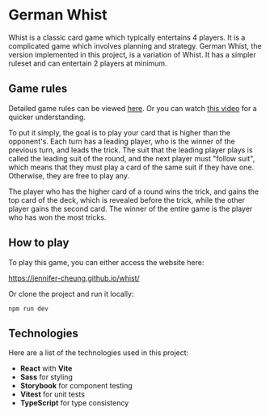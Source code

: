 # German Whist

Whist is a classic card game which typically entertains 4 players. It is a complicated game which involves planning and strategy. German Whist, the version implemented in this project, is a variation of Whist. It has a simpler ruleset and can entertain 2 players at minimum.

## Game rules

Detailed game rules can be viewed [here](https://en.wikipedia.org/wiki/German_whist). Or you can watch [this video](https://www.youtube.com/watch?v=3lEQDjBrZxI&ab_channel=GatherTogetherGames) for a quicker understanding.

To put it simply, the goal is to play your card that is higher than the opponent's. Each turn has a leading player, who is the winner of the previous turn, and leads the trick. The suit that the leading player plays is called the leading suit of the round, and the next player must "follow suit", which means that they must play a card of the same suit if they have one. Otherwise, they are free to play any.

The player who has the higher card of a round wins the trick, and gains the top card of the deck, which is revealed before the trick, while the other player gains the second card. The winner of the entire game is the player who has won the most tricks.

## How to play
To play this game, you can either access the website here:

<https://jennifer-cheung.github.io/whist/>

Or clone the project and run it locally:
```
npm run dev
```

## Technologies
Here are a list of the technologies used in this project:
- **React** with **Vite**
- **Sass** for styling
- **Storybook** for component testing
- **Vitest** for unit tests
- **TypeScript** for type consistency
